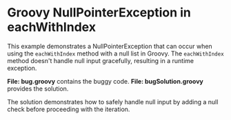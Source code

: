 # Groovy NullPointerException in eachWithIndex

This example demonstrates a NullPointerException that can occur when using the `eachWithIndex` method with a null list in Groovy.  The `eachWithIndex` method doesn't handle null input gracefully, resulting in a runtime exception.

**File: bug.groovy** contains the buggy code.  **File: bugSolution.groovy** provides the solution.

The solution demonstrates how to safely handle null input by adding a null check before proceeding with the iteration.